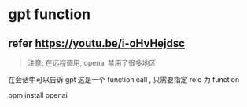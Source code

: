 # gpt function

## refer <https://youtu.be/i-oHvHejdsc>

> 注意: 在远程调用, openai 禁用了很多地区

在会话中可以告诉 gpt 这是一个 function call , 只需要指定 role 为 function

ppm install openai
